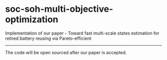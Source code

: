 # soc-soh-multi-objective-optimization

Implementation of our paper - Toward fast multi-scale states estimation for retired battery reusing via Pareto-efficient

-----------------------------------

The code will be open sourced after our paper is accepted.
